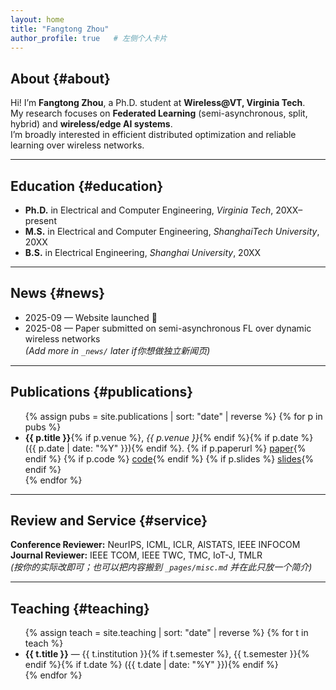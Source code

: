 ```yaml
---
layout: home
title: "Fangtong Zhou"
author_profile: true   # 左侧个人卡片
---
```


<!-- 1. Intro -->
## About {#about}
Hi! I’m **Fangtong Zhou**, a Ph.D. student at **Wireless@VT, Virginia Tech**.  
My research focuses on **Federated Learning** (semi-asynchronous, split, hybrid) and **wireless/edge AI systems**.  
I’m broadly interested in efficient distributed optimization and reliable learning over wireless networks.

---

<!-- 2. Education -->
## Education {#education}
- **Ph.D.** in Electrical and Computer Engineering, *Virginia Tech*, 20XX–present  
- **M.S.** in Electrical and Computer Engineering, *ShanghaiTech University*, 20XX  
- **B.S.** in Electrical Engineering, *Shanghai University*, 20XX

---

<!-- 3. News -->
## News {#news}
- 2025-09 — Website launched 🎉  
- 2025-08 — Paper submitted on semi-asynchronous FL over dynamic wireless networks  
*(Add more in `_news/` later if你想做独立新闻页)*

---

<!-- 4. Publications -->
## Publications {#publications}
<!-- 方式A：从 _publications/ 集合自动列出（推荐） -->
<ul>
{% assign pubs = site.publications | sort: "date" | reverse %}
{% for p in pubs %}
  <li>
    <strong>{{ p.title }}</strong>{% if p.venue %}, <em>{{ p.venue }}</em>{% endif %}{% if p.date %} ({{ p.date | date: "%Y" }}){% endif %}.
    {% if p.paperurl %} <a href="{{ p.paperurl }}" target="_blank">paper</a>{% endif %}
    {% if p.code %} <a href="{{ p.code }}" target="_blank">code</a>{% endif %}
    {% if p.slides %} <a href="{{ p.slides }}" target="_blank">slides</a>{% endif %}
  </li>
{% endfor %}
</ul>

<!-- 若暂时没有 _publications/ 内容，可先用“方式B：手写列表”，把上面循环删掉，改成如下示例：
- **Paper title**. *Venue*, 2025. [paper](#) [code](#)
-->

---

<!-- 5. Review & Service -->
## Review and Service {#service}
**Conference Reviewer:** NeurIPS, ICML, ICLR, AISTATS, IEEE INFOCOM  
**Journal Reviewer:** IEEE TCOM, IEEE TWC, TMC, IoT-J, TMLR  
*(按你的实际改即可；也可以把内容搬到 `_pages/misc.md` 并在此只放一个简介)*

---

<!-- 6. Teaching -->
## Teaching {#teaching}
<ul>
{% assign teach = site.teaching | sort: "date" | reverse %}
{% for t in teach %}
  <li>
    <strong>{{ t.title }}</strong> — {{ t.institution }}{% if t.semester %}, {{ t.semester }}{% endif %}{% if t.date %} ({{ t.date | date: "%Y" }}){% endif %}
  </li>
{% endfor %}
</ul>

<!-- 也可以先手写：
- Teaching Assistant — Optimization for ML, Virginia Tech (Fall 2024)
-->

